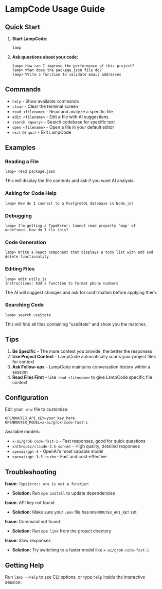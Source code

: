 # LampCode Usage Guide

## Quick Start

1. **Start LampCode:**

   ```bash
   lamp
   ```

2. **Ask questions about your code:**

   ```
   lamp> How can I improve the performance of this project?
   lamp> What does the package.json file do?
   lamp> Write a function to validate email addresses
   ```

## Commands

- `help` - Show available commands
- `clear` - Clear the terminal screen
- `read <filename>` - Read and analyze a specific file
- `edit <filename>` - Edit a file with AI suggestions
- `search <query>` - Search codebase for specific text
- `open <filename>` - Open a file in your default editor
- `exit` or `quit` - Exit LampCode

## Examples

### Reading a File

```
lamp> read package.json
```

This will display the file contents and ask if you want AI analysis.

### Asking for Code Help

```
lamp> How do I connect to a PostgreSQL database in Node.js?
```

### Debugging

```
lamp> I'm getting a TypeError: Cannot read property 'map' of undefined. How do I fix this?
```

### Code Generation

```
lamp> Write a React component that displays a todo list with add and delete functionality
```

### Editing Files

```
lamp> edit utils.js
Instructions: Add a function to format phone numbers
```

The AI will suggest changes and ask for confirmation before applying them.

### Searching Code

```
lamp> search useState
```

This will find all files containing "useState" and show you the matches.

## Tips

1. **Be Specific** - The more context you provide, the better the responses
2. **Use Project Context** - LampCode automatically scans your project files for context
3. **Ask Follow-ups** - LampCode maintains conversation history within a session
4. **Read Files First** - Use `read <filename>` to give LampCode specific file context

## Configuration

Edit your `.env` file to customize:

```env
OPENROUTER_API_KEY=your_key_here
OPENROUTER_MODEL=x-ai/grok-code-fast-1
```

Available models:

- `x-ai/grok-code-fast-1` - Fast responses, good for quick questions
- `anthropic/claude-3.5-sonnet` - High quality, detailed responses
- `openai/gpt-4` - OpenAI's most capable model
- `openai/gpt-3.5-turbo` - Fast and cost-effective

## Troubleshooting

**Issue:** `TypeError: ora is not a function`

- **Solution:** Run `npm install` to update dependencies

**Issue:** API key not found

- **Solution:** Make sure your `.env` file has `OPENROUTER_API_KEY` set

**Issue:** Command not found

- **Solution:** Run `npm link` from the project directory

**Issue:** Slow responses

- **Solution:** Try switching to a faster model like `x-ai/grok-code-fast-1`

## Getting Help

Run `lamp --help` to see CLI options, or type `help` inside the interactive session.
